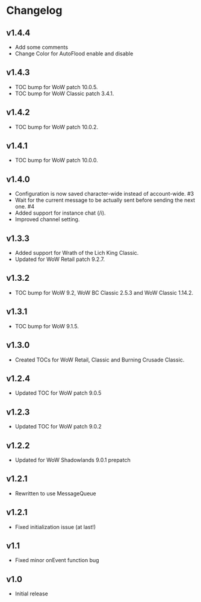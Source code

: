 Changelog
=========
v1.4.4
------
* Add some comments
* Change Color for AutoFlood enable and disable


v1.4.3
------
* TOC bump for WoW patch 10.0.5.
* TOC bump for WoW Classic patch 3.4.1.

v1.4.2
------
* TOC bump for WoW patch 10.0.2.

v1.4.1
------
* TOC bump for WoW patch 10.0.0.

v1.4.0
------
* Configuration is now saved character-wide instead of account-wide. #3
* Wait for the current message to be actually sent before sending the next one. #4
* Added support for instance chat (/i).
* Improved channel setting.

v1.3.3
------
* Added support for Wrath of the Lich King Classic.
* Updated for WoW Retail patch 9.2.7.

v1.3.2
------
* TOC bump for WoW 9.2, WoW BC Classic 2.5.3 and WoW Classic 1.14.2.

v1.3.1
------
* TOC bump for WoW 9.1.5.

v1.3.0
------
* Created TOCs for WoW Retail, Classic and Burning Crusade Classic.

v1.2.4
------
* Updated TOC for WoW patch 9.0.5

v1.2.3
------
* Updated TOC for WoW patch 9.0.2

v1.2.2
------
* Updated for WoW Shadowlands 9.0.1 prepatch

v1.2.1
------
* Rewritten to use MessageQueue

v1.2.1
------
* Fixed initialization issue (at last!)

v1.1
----
* Fixed minor onEvent function bug

v1.0
----
* Initial release